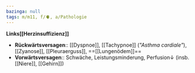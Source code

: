 ```yaml
---
bazinga: null
tags: m/m11, f/🫀, a/Pathologie
---
```

**Links[[Herzinsuffizienz]]**
- **Rückwärtsversagen**:: [[Dyspnoe]], [[Tachypnoe]] (*"Asthma cardiale"*), [[Zyanose]], [[Pleuraerguss]], ==[[Lungenödem]]==
- **Vorwärtsversagen**:: Schwäche, Leistungsminderung, Perfusion↓ (insb. [[Niere]], [[Gehirn]])
